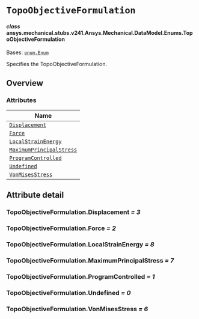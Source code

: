 # `TopoObjectiveFormulation`



#### *class* ansys.mechanical.stubs.v241.Ansys.Mechanical.DataModel.Enums.TopoObjectiveFormulation

Bases: [`enum.Enum`](https://docs.python.org/3/library/enum.html#enum.Enum)

Specifies the TopoObjectiveFormulation.

<!-- !! processed by numpydoc !! -->

<a id="overview"></a>

## Overview

### Attributes

| Name |
| -------------------------------------------------------------------------------------------------------------------------------------------------------------- |
| [`Displacement`](../../../../../v242/Ansys/Mechanical/DataModel/Enums/TopoObjectiveFormulation.md#TopoObjectiveFormulation.Displacement) |
| [`Force`](../../../../../v242/Ansys/Mechanical/DataModel/Enums/TopoObjectiveFormulation.md#TopoObjectiveFormulation.Force) |
| [`LocalStrainEnergy`](../../../../../v242/Ansys/Mechanical/DataModel/Enums/TopoObjectiveFormulation.md#TopoObjectiveFormulation.LocalStrainEnergy) |
| [`MaximumPrincipalStress`](../../../../../v242/Ansys/Mechanical/DataModel/Enums/TopoObjectiveFormulation.md#TopoObjectiveFormulation.MaximumPrincipalStress) |
| [`ProgramControlled`](../../../../../v242/Ansys/Mechanical/DataModel/Enums/TopoObjectiveFormulation.md#TopoObjectiveFormulation.ProgramControlled) |
| [`Undefined`](../../../../../v242/Ansys/Mechanical/DataModel/Enums/TopoObjectiveFormulation.md#TopoObjectiveFormulation.Undefined) |
| [`VonMisesStress`](../../../../../v242/Ansys/Mechanical/DataModel/Enums/TopoObjectiveFormulation.md#TopoObjectiveFormulation.VonMisesStress) |

<a id="attribute-detail"></a>

## Attribute detail

<a id="TopoObjectiveFormulation.Displacement"></a>

### TopoObjectiveFormulation.Displacement *= 3*

<a id="TopoObjectiveFormulation.Force"></a>

### TopoObjectiveFormulation.Force *= 2*

<a id="TopoObjectiveFormulation.LocalStrainEnergy"></a>

### TopoObjectiveFormulation.LocalStrainEnergy *= 8*

<a id="TopoObjectiveFormulation.MaximumPrincipalStress"></a>

### TopoObjectiveFormulation.MaximumPrincipalStress *= 7*

<a id="TopoObjectiveFormulation.ProgramControlled"></a>

### TopoObjectiveFormulation.ProgramControlled *= 1*

<a id="TopoObjectiveFormulation.Undefined"></a>

### TopoObjectiveFormulation.Undefined *= 0*

<a id="TopoObjectiveFormulation.VonMisesStress"></a>

### TopoObjectiveFormulation.VonMisesStress *= 6*



